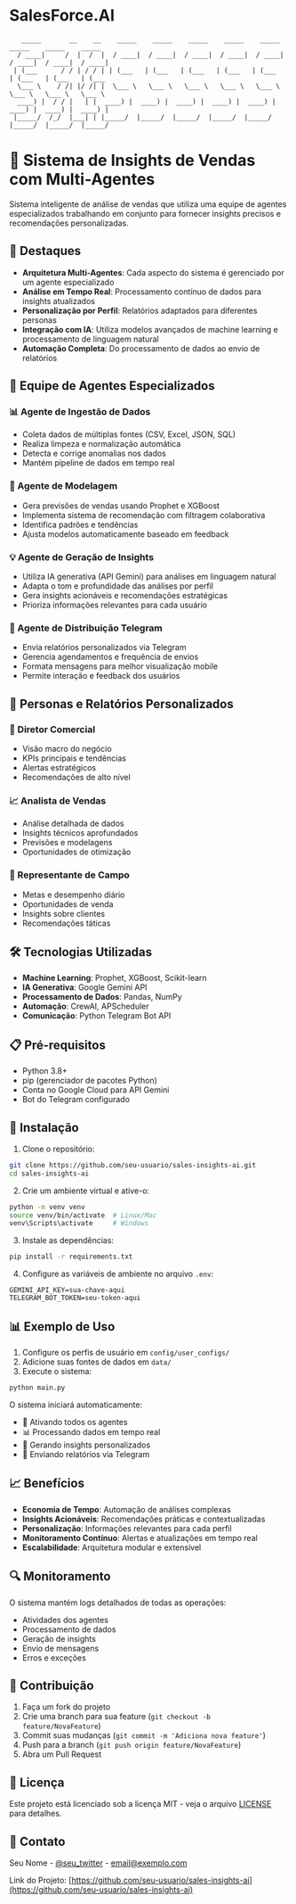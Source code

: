 # SalesForce.AI
```
   _____       __    __    _____    _____    _____    _____    _____    _____    _____    _____
  / ____|     /  |  /  |  / ____|  / ____|  / ____|  / ____|  / ____|  / ____|  / ____|  / ____|
 | (___      / / | / / | | (___   | (___   | (___   | (___   | (___   | (___   | (___   | (___  
  \___ \    / /| |/ /| |  \___ \   \___ \   \___ \   \___ \   \___ \   \___ \   \___ \   \___ \ 
  ____) |  / / |   | |  ____) |  ____) |  ____) |  ____) |  ____) |  ____) |  ____) |  ____) |
 |_____/  /_/  |___| | |_____/  |_____/  |_____/  |_____/  |_____/  |_____/  |_____/  |_____/ 
```

# 🤖 Sistema de Insights de Vendas com Multi-Agentes

Sistema inteligente de análise de vendas que utiliza uma equipe de agentes especializados trabalhando em conjunto para fornecer insights precisos e recomendações personalizadas.

## 🌟 Destaques

- **Arquitetura Multi-Agentes**: Cada aspecto do sistema é gerenciado por um agente especializado
- **Análise em Tempo Real**: Processamento contínuo de dados para insights atualizados
- **Personalização por Perfil**: Relatórios adaptados para diferentes personas
- **Integração com IA**: Utiliza modelos avançados de machine learning e processamento de linguagem natural
- **Automação Completa**: Do processamento de dados ao envio de relatórios

## 👥 Equipe de Agentes Especializados

### 📊 Agente de Ingestão de Dados
- Coleta dados de múltiplas fontes (CSV, Excel, JSON, SQL)
- Realiza limpeza e normalização automática
- Detecta e corrige anomalias nos dados
- Mantém pipeline de dados em tempo real

### 🧠 Agente de Modelagem
- Gera previsões de vendas usando Prophet e XGBoost
- Implementa sistema de recomendação com filtragem colaborativa
- Identifica padrões e tendências
- Ajusta modelos automaticamente baseado em feedback

### 💡 Agente de Geração de Insights
- Utiliza IA generativa (API Gemini) para análises em linguagem natural
- Adapta o tom e profundidade das análises por perfil
- Gera insights acionáveis e recomendações estratégicas
- Prioriza informações relevantes para cada usuário

### 📱 Agente de Distribuição Telegram
- Envia relatórios personalizados via Telegram
- Gerencia agendamentos e frequência de envios
- Formata mensagens para melhor visualização mobile
- Permite interação e feedback dos usuários

## 🎯 Personas e Relatórios Personalizados

### 👔 Diretor Comercial
- Visão macro do negócio
- KPIs principais e tendências
- Alertas estratégicos
- Recomendações de alto nível

### 📈 Analista de Vendas
- Análise detalhada de dados
- Insights técnicos aprofundados
- Previsões e modelagens
- Oportunidades de otimização

### 🚀 Representante de Campo
- Metas e desempenho diário
- Oportunidades de venda
- Insights sobre clientes
- Recomendações táticas

## 🛠️ Tecnologias Utilizadas

- **Machine Learning**: Prophet, XGBoost, Scikit-learn
- **IA Generativa**: Google Gemini API
- **Processamento de Dados**: Pandas, NumPy
- **Automação**: CrewAI, APScheduler
- **Comunicação**: Python Telegram Bot API

## 📋 Pré-requisitos

- Python 3.8+
- pip (gerenciador de pacotes Python)
- Conta no Google Cloud para API Gemini
- Bot do Telegram configurado

## 🔧 Instalação

1. Clone o repositório:
```bash
git clone https://github.com/seu-usuario/sales-insights-ai.git
cd sales-insights-ai
```

2. Crie um ambiente virtual e ative-o:
```bash
python -m venv venv
source venv/bin/activate  # Linux/Mac
venv\Scripts\activate     # Windows
```

3. Instale as dependências:
```bash
pip install -r requirements.txt
```

4. Configure as variáveis de ambiente no arquivo `.env`:
```
GEMINI_API_KEY=sua-chave-aqui
TELEGRAM_BOT_TOKEN=seu-token-aqui
```

## 📊 Exemplo de Uso

1. Configure os perfis de usuário em `config/user_configs/`
2. Adicione suas fontes de dados em `data/`
3. Execute o sistema:
```bash
python main.py
```

O sistema iniciará automaticamente:
- 🤖 Ativando todos os agentes
- 📊 Processando dados em tempo real
- 🧠 Gerando insights personalizados
- 📱 Enviando relatórios via Telegram

## 📈 Benefícios

- **Economia de Tempo**: Automação de análises complexas
- **Insights Acionáveis**: Recomendações práticas e contextualizadas
- **Personalização**: Informações relevantes para cada perfil
- **Monitoramento Contínuo**: Alertas e atualizações em tempo real
- **Escalabilidade**: Arquitetura modular e extensível

## 🔍 Monitoramento

O sistema mantém logs detalhados de todas as operações:
- Atividades dos agentes
- Processamento de dados
- Geração de insights
- Envio de mensagens
- Erros e exceções

## 🤝 Contribuição

1. Faça um fork do projeto
2. Crie uma branch para sua feature (`git checkout -b feature/NovaFeature`)
3. Commit suas mudanças (`git commit -m 'Adiciona nova feature'`)
4. Push para a branch (`git push origin feature/NovaFeature`)
5. Abra um Pull Request

## 📄 Licença

Este projeto está licenciado sob a licença MIT - veja o arquivo [LICENSE](LICENSE) para detalhes.

## 📧 Contato

Seu Nome - [@seu_twitter](https://twitter.com/seu_twitter) - email@exemplo.com

Link do Projeto: [https://github.com/seu-usuario/sales-insights-ai](https://github.com/seu-usuario/sales-insights-ai) 